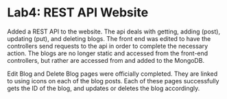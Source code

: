 # Lab4: REST API Website

Added a REST API to the website. The api deals with getting, adding (post), updating (put), and deleting blogs. The front end was edited to have the controllers send requests to the api in order to complete the necessary action. The blogs are no longer static and accessed from the front-end controllers, but rather are accessed from and added to the MongoDB.
 

Edit Blog and Delete Blog pages were officially completed. They are linked to using icons on each of the blog posts. Each of these pages successfully gets the ID of the blog, and updates or deletes the blog accordingly.
